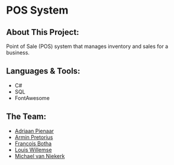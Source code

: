 # POS System
## About This Project:
Point of Sale (POS) system that manages inventory and sales for a business.

## Languages & Tools:
- C#
- SQL
- FontAwesome

## The Team:
- [Adriaan Pienaar](https://github.com/Adriaan0108)
- [Armin Pretorius](https://github.com/ArminPretorius)
- [Francois Botha](https://github.com/FranBotha1990)
- [Louis Willemse](https://github.com/Luigi-W)
- [Michael van Niekerk](https://github.com/Michaelvn2420)
